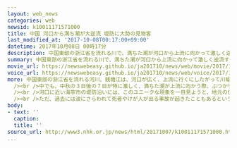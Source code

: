 ```yaml
---
layout: web_news
categories: web
newsid: k10011171571000
title: 中国 河口から満ち潮が大逆流 堤防に大勢の見物客
last_modified_at: '2017-10-08T00:17:00+09:00'
datetime: 2017年10月08日 00時17分
description: 中国東部の浙江省を流れる川で、満ちた潮が河口から上流に向かって激しく逆流する珍しい現象を一目見ようと、川の堤防には各地から大勢の見物客が訪れました。
summary: 中国東部の浙江省を流れる川で、満ちた潮が河口から上流に向かって激しく逆流する珍しい現象を一目見ようと、川の堤防には各地から大勢の見物客が訪れました。
movie_url: https://newswebeasy.github.io/ja201710/news/web/movie/2017/10/08/k10011171571000.mp4
voice_url: https://newswebeasy.github.io/ja201710/news/web/voice/2017/10/08/k10011171571000.mp3
more: 中国東部の浙江省を流れる河川、銭塘江は、河口が広く、上流に行くにしたがって川幅が急に狭くなることから、潮の満ち干の差が１年で最も大きくなるこの時期、潮が激しく逆流することで知られます。<br
  /><br />中でも、中秋の３日後の７日が特に激しく、満ちた潮が上流に向かう際、ぶつかり合って１つになりながら勢いを増し、堤防に当たって高い波しぶきをあげていました。<br
  /><br />河口に近い海寧市の堤防沿いには、このユニークな現象を一目見ようと、地元の住民や観光客などが大勢訪れ、写真や動画におさめる人の姿も見られました。<br
  /><br />ただ、過去には波にさらわれて死者やけが人が出る事故が起きたこともあるということで、地元政府は安全な場所で見物するよう呼びかけています。
body:
- text: ''
  caption:
  title: ''
source_url: http://www3.nhk.or.jp/news/html/20171007/k10011171571000.html
...
```


